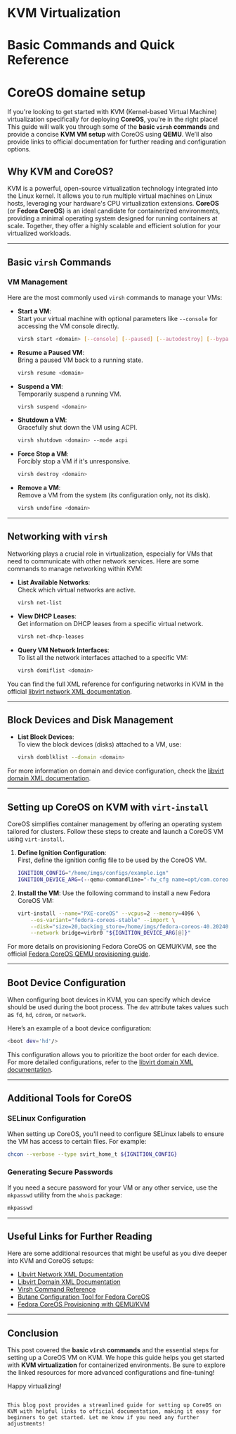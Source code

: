 # KVM Virtualization 
# Basic Commands and Quick Reference
# CoreOS domaine setup

If you're looking to get started with KVM (Kernel-based Virtual Machine) virtualization specifically for deploying **CoreOS**, you're in the right place! This guide will walk you through some of the **basic `virsh` commands** and provide a concise **KVM VM setup** with CoreOS using **QEMU**. We’ll also provide links to official documentation for further reading and configuration options.

## Why KVM and CoreOS?

KVM is a powerful, open-source virtualization technology integrated into the Linux kernel. It allows you to run multiple virtual machines on Linux hosts, leveraging your hardware's CPU virtualization extensions. **CoreOS** (or **Fedora CoreOS**) is an ideal candidate for containerized environments, providing a minimal operating system designed for running containers at scale. Together, they offer a highly scalable and efficient solution for your virtualized workloads.

---

## Basic `virsh` Commands

### VM Management
Here are the most commonly used `virsh` commands to manage your VMs:

- **Start a VM**:  
  Start your virtual machine with optional parameters like `--console` for accessing the VM console directly.
  ```bash
  virsh start <domain> [--console] [--paused] [--autodestroy] [--bypass-cache] [--force-boot]
  ```

- **Resume a Paused VM**:  
  Bring a paused VM back to a running state.
  ```bash
  virsh resume <domain>
  ```

- **Suspend a VM**:  
  Temporarily suspend a running VM.
  ```bash
  virsh suspend <domain>
  ```

- **Shutdown a VM**:  
  Gracefully shut down the VM using ACPI.
  ```bash
  virsh shutdown <domain> --mode acpi
  ```

- **Force Stop a VM**:  
  Forcibly stop a VM if it's unresponsive.
  ```bash
  virsh destroy <domain>
  ```

- **Remove a VM**:  
  Remove a VM from the system (its configuration only, not its disk).
  ```bash
  virsh undefine <domain>
  ```

---

## Networking with `virsh`

Networking plays a crucial role in virtualization, especially for VMs that need to communicate with other network services. Here are some commands to manage networking within KVM:

- **List Available Networks**:  
  Check which virtual networks are active.
  ```bash
  virsh net-list
  ```

- **View DHCP Leases**:  
  Get information on DHCP leases from a specific virtual network.
  ```bash
  virsh net-dhcp-leases
  ```

- **Query VM Network Interfaces**:  
  To list all the network interfaces attached to a specific VM:
  ```bash
  virsh domiflist <domain>
  ```

You can find the full XML reference for configuring networks in KVM in the official [libvirt network XML documentation](https://libvirt.org/formatnetwork.html).

---

## Block Devices and Disk Management

- **List Block Devices**:  
  To view the block devices (disks) attached to a VM, use:
  ```bash
  virsh domblklist --domain <domain>
  ```

For more information on domain and device configuration, check the [libvirt domain XML documentation](https://libvirt.org/formatdomain.html).

---

## Setting up CoreOS on KVM with `virt-install`

CoreOS simplifies container management by offering an operating system tailored for clusters. Follow these steps to create and launch a CoreOS VM using `virt-install`.

1. **Define Ignition Configuration**:  
   First, define the ignition config file to be used by the CoreOS VM.
   ```bash
   IGNITION_CONFIG="/home/imgs/configs/example.ign"
   IGNITION_DEVICE_ARG=(--qemu-commandline="-fw_cfg name=opt/com.coreos/config,file=${IGNITION_CONFIG}")
   ```

2. **Install the VM**:
   Use the following command to install a new Fedora CoreOS VM:
   ```bash
   virt-install --name="PXE-coreOS" --vcpus=2 --memory=4096 \
       --os-variant="fedora-coreos-stable" --import \
       --disk="size=20,backing_store=/home/imgs/fedora-coreos-40.20240825.3.0-qcow2" \
       --network bridge=virbr0 "${IGNITION_DEVICE_ARG[@]}"
   ```

For more details on provisioning Fedora CoreOS on QEMU/KVM, see the official [Fedora CoreOS QEMU provisioning guide](https://docs.fedoraproject.org/en-US/fedora-coreos/provisioning-qemu/).

---

## Boot Device Configuration

When configuring boot devices in KVM, you can specify which device should be used during the boot process. The `dev` attribute takes values such as `fd`, `hd`, `cdrom`, or `network`.

Here’s an example of a boot device configuration:
```bash
<boot dev='hd'/>
```

This configuration allows you to prioritize the boot order for each device. For more detailed configurations, refer to the [libvirt domain XML documentation](https://libvirt.org/formatdomain.html).

---

## Additional Tools for CoreOS

### SELinux Configuration

When setting up CoreOS, you'll need to configure SELinux labels to ensure the VM has access to certain files. For example:
```bash
chcon --verbose --type svirt_home_t ${IGNITION_CONFIG}
```

### Generating Secure Passwords

If you need a secure password for your VM or any other service, use the `mkpasswd` utility from the `whois` package:
```bash
mkpasswd
```

---

## Useful Links for Further Reading

Here are some additional resources that might be useful as you dive deeper into KVM and CoreOS setups:

- [Libvirt Network XML Documentation](https://libvirt.org/formatnetwork.html)
- [Libvirt Domain XML Documentation](https://libvirt.org/formatdomain.html)
- [Virsh Command Reference](https://libvirt.org/manpages/virsh.html#cd)
- [Butane Configuration Tool for Fedora CoreOS](https://coreos.github.io/butane/specs/)
- [Fedora CoreOS Provisioning with QEMU/KVM](https://docs.fedoraproject.org/en-US/fedora-coreos/provisioning-qemu/)

---

## Conclusion

This post covered the **basic `virsh` commands** and the essential steps for setting up a CoreOS VM on KVM. We hope this guide helps you get started with **KVM virtualization** for containerized environments. Be sure to explore the linked resources for more advanced configurations and fine-tuning!

Happy virtualizing!
```

This blog post provides a streamlined guide for setting up CoreOS on KVM with helpful links to official documentation, making it easy for beginners to get started. Let me know if you need any further adjustments!